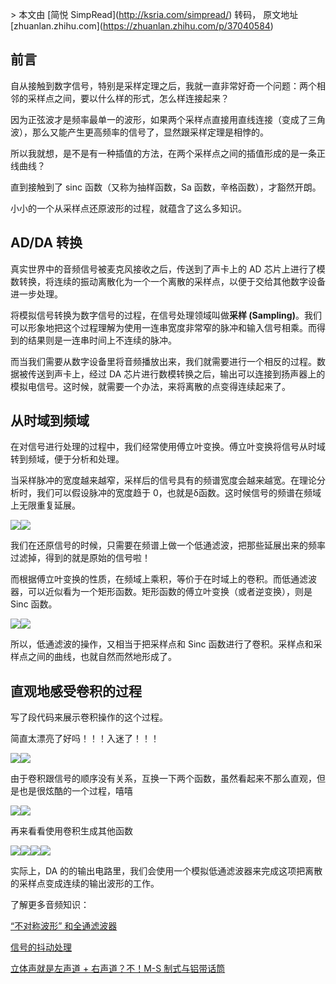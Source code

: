 \> 本文由 \[简悦 SimpRead\](http://ksria.com/simpread/) 转码， 原文地址 \[zhuanlan.zhihu.com\](https://zhuanlan.zhihu.com/p/37040584)

前言
--

自从接触到数字信号，特别是采样定理之后，我就一直非常好奇一个问题：两个相邻的采样点之间，要以什么样的形式，怎么样连接起来？

因为正弦波才是频率最单一的波形，如果两个采样点直接用直线连接（变成了三角波），那么又能产生更高频率的信号了，显然跟采样定理是相悖的。

所以我就想，是不是有一种插值的方法，在两个采样点之间的插值形成的是一条正线曲线？

直到接触到了 sinc 函数（又称为抽样函数，Sa 函数，辛格函数），才豁然开朗。

小小的一个从采样点还原波形的过程，就蕴含了这么多知识。

AD/DA 转换
--------

真实世界中的音频信号被麦克风接收之后，传送到了声卡上的 AD 芯片上进行了模数转换，将连续的振动离散化为一个一个离散的采样点，以便于交给其他数字设备进一步处理。

将模拟信号转换为数字信号的过程，在信号处理领域叫做**采样 (Sampling)**。我们可以形象地把这个过程理解为使用一连串宽度非常窄的脉冲和输入信号相乘。而得到的结果则是一连串时间上不连续的脉冲。

而当我们需要从数字设备里将音频播放出来，我们就需要进行一个相反的过程。数据被传送到声卡上，经过 DA 芯片进行数模转换之后，输出可以连接到扬声器上的模拟电信号。这时候，就需要一个办法，来将离散的点变得连续起来了。

从时域到频域
------

在对信号进行处理的过程中，我们经常使用傅立叶变换。傅立叶变换将信号从时域转到频域，便于分析和处理。

当采样脉冲的宽度越来越窄，采样后的信号具有的频谱宽度会越来越宽。在理论分析时，我们可以假设脉冲的宽度趋于 0，也就是δ函数。这时候信号的频谱在频域上无限重复延展。

![](https://pic2.zhimg.com/v2-0735ce658a0a612fa7b7ec783171c485_b.jpg)![](https://pic2.zhimg.com/v2-0735ce658a0a612fa7b7ec783171c485_r.jpg)

我们在还原信号的时候，只需要在频谱上做一个低通滤波，把那些延展出来的频率过滤掉，得到的就是原始的信号啦！

而根据傅立叶变换的性质，在频域上乘积，等价于在时域上的卷积。而低通滤波器，可以近似看为一个矩形函数。矩形函数的傅立叶变换（或者逆变换），则是 Sinc 函数。

![](https://pic2.zhimg.com/v2-2668cc0b028a09b7b4959a13a1525019_b.jpg)![](https://pic2.zhimg.com/v2-2668cc0b028a09b7b4959a13a1525019_r.jpg)

所以，低通滤波的操作，又相当于把采样点和 Sinc 函数进行了卷积。采样点和采样点之间的曲线，也就自然而然地形成了。

直观地感受卷积的过程
----------

写了段代码来展示卷积操作的这个过程。

简直太漂亮了好吗！！！入迷了！！！

![](https://pic2.zhimg.com/v2-aec7fe7bc0bb1ae94f94d16e5dd16ac5_b.gif)![](https://pic2.zhimg.com/v2-aec7fe7bc0bb1ae94f94d16e5dd16ac5_b.gif)

由于卷积跟信号的顺序没有关系，互换一下两个函数，虽然看起来不那么直观，但是也是很炫酷的一个过程，嘻嘻

![](https://pic4.zhimg.com/v2-b9ac4414419f5e81d5b08daeb5c37e4f_b.gif)![](https://pic4.zhimg.com/v2-b9ac4414419f5e81d5b08daeb5c37e4f_b.gif)

再来看看使用卷积生成其他函数

![](https://pic4.zhimg.com/v2-5c43cf589d27d6c445a0eba278f5d0cb_b.gif)![](https://pic4.zhimg.com/v2-5c43cf589d27d6c445a0eba278f5d0cb_b.gif)![](https://pic3.zhimg.com/v2-8e3f1beb5b17ea85e0bd3d437041a6a6_b.gif)![](https://pic3.zhimg.com/v2-8e3f1beb5b17ea85e0bd3d437041a6a6_b.gif)

实际上，DA 的的输出电路里，我们会使用一个模拟低通滤波器来完成这项把离散的采样点变成连续的输出波形的工作。

了解更多音频知识：

[“不对称波形” 和全通滤波器](http://zhuanlan.zhihu.com/p/35674772)

[信号的抖动处理](https://zhuanlan.zhihu.com/p/29285534)

[立体声就是左声道 + 右声道？不！M-S 制式与铝带话筒](https://zhuanlan.zhihu.com/p/29873469)
